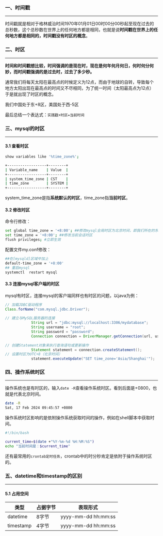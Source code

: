 ### 一、时间戳

---

时间戳就是相对于格林威治时间1970年01月01日00时00分00秒起至现在过去的总秒数，这个总秒数在世界上的任何地方都是相同，也就是说**时间戳在世界上的任何地方都是相同的，时间戳没有时区的概念**。



### 二、时区

---

**时间和时间戳想比较，时间强调的是现在时，现在是何年何月何日，何时何分何妙，而时间戳强调的是过去时，过去了多少秒。**

通常我们将每天太阳在最高点的时候定义为12点，而由于地球的自转，导致每个地方太阳出现在最高点的时间又不尽相同，为了统一时间（太阳最高点为12点）于是就出现了时区的概念。

我们中国处于东+8区，美国处于西-5区

最后总结一个表达式：`实践戳+时区=当前时间`



### 三、mysql的时区

---

#### 3.1 查看时区

```bash
show variables like '%time_zone%';

+------------------+--------+
| Variable_name    | Value  |
+------------------+--------+
| system_time_zone | CST    |
| time_zone        | SYSTEM |
+------------------+--------+
```

system_time_zone是指**系统默认的时区**，time_zone指**当前时区**。

#### 3.2 修改时区

命令行修改：

```bash
set global time_zone = '+8:00'; ##修改mysql全局时区为北京时间，即我们所在的东8区
set time_zone = '+8:00'; ##修改当前会话时区
flush privileges; #立即生效
```

配置文件my.conf修改：

```bash
##在[mysqld]区域中加上
default-time_zone = '+8:00'
## 重启mysql
systemctl  restart mysql
```



#### 3.3 连接mysql客户端的时区

mysql有时区，连接mysql的客户端同样也有时区的问题，以java为例：

```java
// 加载JDBC驱动程序
Class.forName("com.mysql.jdbc.Driver");
            
// 建立与MySQL服务器的连接
            String url = "jdbc:mysql://localhost:3306/mydatabase";
            String username = "root";
            String password = "password";
            Connection connection = DriverManager.getConnection(url, username, password);
            
// 创建Statement对象来执行查询语句或更新操作
            Statement statement = connection.createStatement();
// 设置时区为UTC+8（北京时间）
            statement.executeUpdate("SET time_zone='Asia/Shanghai'");
```



### 四、操作系统时区

---

操作系统也是有时区的，输入`date -R`查看操作系统时区。看到后面是+0800，也就是代表北京时间。

```bash
date -R
Sat, 17 Feb 2024 09:45:57 +0800
```

操作系统时区影响的是依附操作系统获取时间的操作，例如在shell脚本中获取时间。

```bash
#!/bin/bash

current_time=$(date +"%Y-%m-%d %H:%M:%S")
echo "当前时间是：$current_time"
```

还有最常用的`crontab定时任务`，crontab中的时分秒肯定是依附于操作系统时区的。



### 五、datetime和timestamp的区别

---

#### 5.1 占用空间

| 类型      | 占据字节 | 表现形式            |
| --------- | -------- | ------------------- |
| datetime  | 8字节    | yyyy-mm-dd hh:mm:ss |
| timestamp | 4字节    | yyyy-mm-dd hh:mm:ss |































